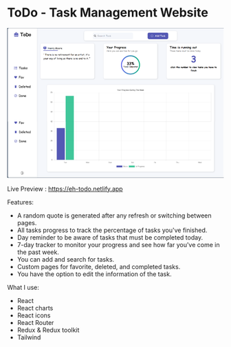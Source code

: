 # ToDo - Task Management Website
![alt](./banner.png)

Live Preview : https://eh-todo.netlify.app

Features:

<ul>
  <li>A random quote is generated after any refresh or switching between pages.</li>
  <li>All tasks progress to track the percentage of tasks you've finished.</li>
  <li>Day reminder to be aware of tasks that must be completed today.</li>
  <li>7-day tracker to monitor your progress and see how far you've come in the past week.</li>
  <li>You can add and search for tasks.</li>
  <li>Custom pages for favorite, deleted, and completed tasks.</li>
  <li>You have the option to edit the information of the task.</li>
</ul>


What I use:

<ul>
  <li>React</li>
  <li>React charts</li>
  <li>React icons</li>
  <li>React Router</li>
  <li>Redux & Redux toolkit</li>
  <li>Tailwind</li>
</ul>
